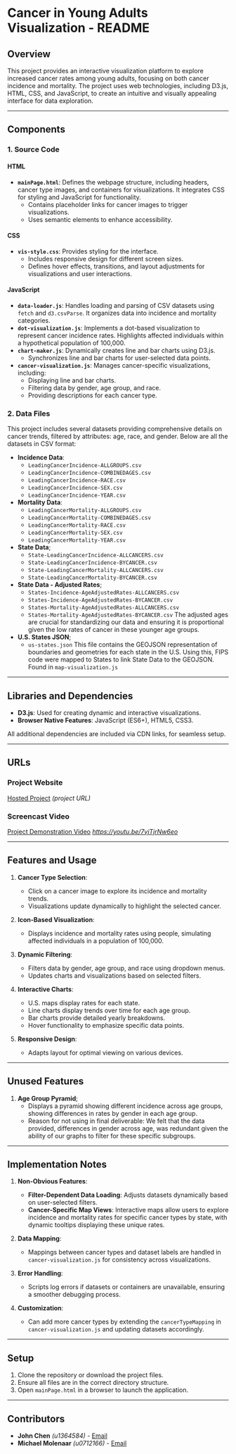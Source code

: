 # Cancer in Young Adults Visualization - README

## Overview
This project provides an interactive visualization platform to explore increased cancer rates among young adults, focusing on both cancer incidence and mortality. The project uses web technologies, including D3.js, HTML, CSS, and JavaScript, to create an intuitive and visually appealing interface for data exploration.

---

## Components
### 1. **Source Code**
#### **HTML**
- **`mainPage.html`**: Defines the webpage structure, including headers, cancer type images, and containers for visualizations. It integrates CSS for styling and JavaScript for functionality.
    - Contains placeholder links for cancer images to trigger visualizations.
    - Uses semantic elements to enhance accessibility.

#### **CSS**
- **`vis-style.css`**: Provides styling for the interface.
    - Includes responsive design for different screen sizes.
    - Defines hover effects, transitions, and layout adjustments for visualizations and user interactions.

#### **JavaScript**
- **`data-loader.js`**: Handles loading and parsing of CSV datasets using `fetch` and `d3.csvParse`. It organizes data into incidence and mortality categories.
- **`dot-visualization.js`**: Implements a dot-based visualization to represent cancer incidence rates. Highlights affected individuals within a hypothetical population of 100,000.
- **`chart-maker.js`**: Dynamically creates line and bar charts using D3.js.
    - Synchronizes line and bar charts for user-selected data points.
- **`cancer-visualization.js`**: Manages cancer-specific visualizations, including:
    - Displaying line and bar charts.
    - Filtering data by gender, age group, and race.
    - Providing descriptions for each cancer type.

### 2. **Data Files**
This project includes several datasets providing comprehensive details on cancer trends, filtered by attributes: age, race, and gender.
Below are all the datasets in CSV format:
- **Incidence Data**:
    - `LeadingCancerIncidence-ALLGROUPS.csv`
    - `LeadingCancerIncidence-COMBINEDAGES.csv`
    - `LeadingCancerIncidence-RACE.csv`
    - `LeadingCancerIncidence-SEX.csv`
    - `LeadingCancerIncidence-YEAR.csv`
- **Mortality Data**:
    - `LeadingCancerMortality-ALLGROUPS.csv`
    - `LeadingCancerMortality-COMBINEDAGES.csv`
    - `LeadingCancerMortality-RACE.csv`
    - `LeadingCancerMortality-SEX.csv`
    - `LeadingCancerMortality-YEAR.csv`
- **State Data**;
    - `State-LeadingCancerIncidence-ALLCANCERS.csv`
    - `State-LeadingCancerIncidence-BYCANCER.csv`
    - `State-LeadingCancerMortality-ALLCANCERS.csv`
    - `State-LeadingCancerMortality-BYCANCER.csv`
- **State Data - Adjusted Rates**;
    - `States-Incidence-AgeAdjustedRates-ALLCANCERS.csv`
    - `States-Incidence-AgeAdjustedRates-BYCANCER.csv`
    - `States-Mortality-AgeAdjustedRates-ALLCANCERS.csv`
    - `States-Mortality-AgeAdjustedRates-BYCANCER.csv`
    The adjusted ages are crucial for standardizing our data and ensuring it is proportional given the low rates of cancer in these younger age groups.
- **U.S. States JSON**;
    - `us-states.json`
    This file contains the GEOJSON representation of boundaries and geometries for each state in the U.S.
    Using this, FIPS code were mapped to States to link State Data to the GEOJSON. Found in `map-visualization.js`

---

## Libraries and Dependencies
- **D3.js**: Used for creating dynamic and interactive visualizations.
- **Browser Native Features**: JavaScript (ES6+), HTML5, CSS3.

All additional dependencies are included via CDN links, for seamless setup.

---

## URLs
### Project Website
[Hosted Project](#) *(project URL)*

### Screencast Video
[Project Demonstration Video](#) *https://youtu.be/7vjTjrNw6eo*

---

## Features and Usage
1. **Cancer Type Selection**:
   - Click on a cancer image to explore its incidence and mortality trends.
   - Visualizations update dynamically to highlight the selected cancer.

2. **Icon-Based Visualization**:
   - Displays incidence and mortality rates using people, simulating affected individuals in a population of 100,000.

3. **Dynamic Filtering**:
   - Filters data by gender, age group, and race using dropdown menus.
   - Updates charts and visualizations based on selected filters.

4. **Interactive Charts**:
   - U.S. maps display rates for each state.
   - Line charts display trends over time for each age group.
   - Bar charts provide detailed yearly breakdowns.
   - Hover functionality to emphasize specific data points.

5. **Responsive Design**:
   - Adapts layout for optimal viewing on various devices.

---

## Unused Features
1. **Age Group Pyramid**;
   - Displays a pyramid showing different incidence across age groups, showing differences in rates by gender in each age group.
   - Reason for not using in final deliverable: We felt that the data provided, differences in gender across age, was redundant given the ability of our graphs to filter for these specific subgroups.

---

## Implementation Notes
1. **Non-Obvious Features**:
   - **Filter-Dependent Data Loading**: Adjusts datasets dynamically based on user-selected filters.
   - **Cancer-Specific Map Views**: Interactive maps allow users to explore incidence and mortality rates for specific cancer types by state, with dynamic tooltips displaying these unique rates.

2. **Data Mapping**:
   - Mappings between cancer types and dataset labels are handled in `cancer-visualization.js` for consistency across visualizations.

3. **Error Handling**:
   - Scripts log errors if datasets or containers are unavailable, ensuring a smoother debugging process.

4. **Customization**:
   - Can add more cancer types by extending the `cancerTypeMapping` in `cancer-visualization.js` and updating datasets accordingly.

---

## Setup
1. Clone the repository or download the project files.
2. Ensure all files are in the correct directory structure.
3. Open `mainPage.html` in a browser to launch the application.

---

## Contributors
- **John Chen** *(u1364584)* - [Email](mailto:u1364584@utah.edu)
- **Michael Molenaar** *(u0712166)* - [Email](mailto:u0712166@utah.edu)